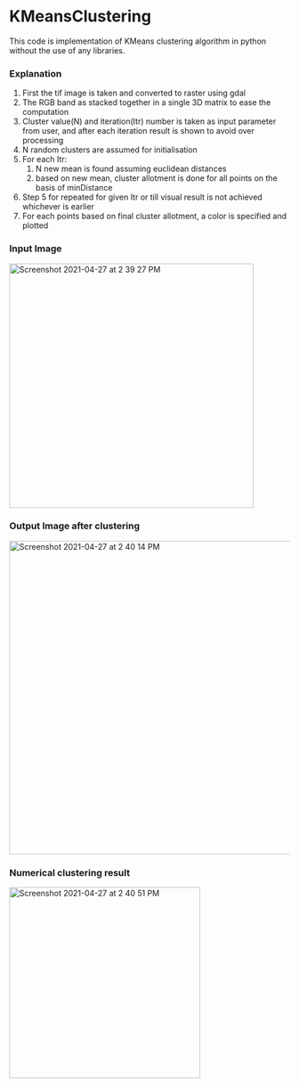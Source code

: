 # KMeansClustering
This code is implementation of KMeans clustering algorithm in python without the use of any libraries.

### Explanation
1. First the tif image is taken and converted to raster using gdal
2. The RGB band as stacked together in a single 3D matrix to ease the computation
3. Cluster value(N) and iteration(Itr) number is taken as input parameter from user, and after each iteration result is shown to avoid over processing
4. N random clusters are assumed for initialisation
5. For each Itr:
      1. N new mean is found assuming euclidean distances
      2. based on new mean, cluster allotment is done for all points on the basis of minDistance
6. Step 5 for repeated for given Itr or till visual result is not achieved whichever is earlier
7. For each points based on final cluster allotment, a color is specified and plotted


### Input Image

<img width="439" alt="Screenshot 2021-04-27 at 2 39 27 PM" src="https://user-images.githubusercontent.com/36126610/116217131-fabb1700-a766-11eb-8995-8a3846e7b9a3.png">

### Output Image after clustering

<img width="563" alt="Screenshot 2021-04-27 at 2 40 14 PM" src="https://user-images.githubusercontent.com/36126610/116217153-ff7fcb00-a766-11eb-9587-2eec9ed0bc0a.png">

### Numerical clustering result

<img width="343" alt="Screenshot 2021-04-27 at 2 40 51 PM" src="https://user-images.githubusercontent.com/36126610/116217175-03135200-a767-11eb-94cb-84e21324fffd.png">
